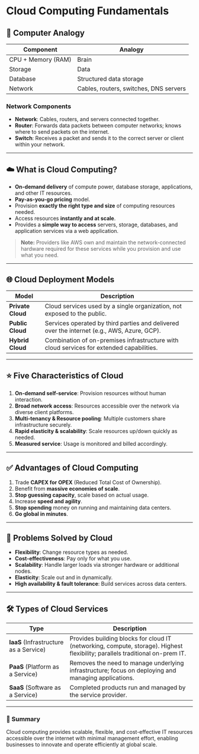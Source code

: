 # Cloud Computing Fundamentals

## 🧠 Computer Analogy

| Component  | Analogy |
|------------|---------|
| CPU + Memory (RAM) | Brain |
| Storage | Data |
| Database | Structured data storage |
| Network | Cables, routers, switches, DNS servers |

### Network Components
- **Network**: Cables, routers, and servers connected together.
- **Router**: Forwards data packets between computer networks; knows where to send packets on the internet.
- **Switch**: Receives a packet and sends it to the correct server or client within your network.

---

## ☁️ What is Cloud Computing?

- **On-demand delivery** of compute power, database storage, applications, and other IT resources.
- **Pay-as-you-go pricing** model.
- Provision **exactly the right type and size** of computing resources needed.
- Access resources **instantly and at scale**.
- Provides a **simple way to access** servers, storage, databases, and application services via a web application.

> **Note:** Providers like AWS own and maintain the network-connected hardware required for these services while you provision and use what you need.

---

## 🌐 Cloud Deployment Models

| Model | Description |
|-------|-------------|
| **Private Cloud** | Cloud services used by a single organization, not exposed to the public. |
| **Public Cloud** | Services operated by third parties and delivered over the internet (e.g., AWS, Azure, GCP). |
| **Hybrid Cloud** | Combination of on-premises infrastructure with cloud services for extended capabilities. |

---

## ⭐ Five Characteristics of Cloud

1. **On-demand self-service**: Provision resources without human interaction.
2. **Broad network access**: Resources accessible over the network via diverse client platforms.
3. **Multi-tenancy & Resource pooling**: Multiple customers share infrastructure securely.
4. **Rapid elasticity & scalability**: Scale resources up/down quickly as needed.
5. **Measured service**: Usage is monitored and billed accordingly.

---

## ✅ Advantages of Cloud Computing

1. Trade **CAPEX for OPEX** (Reduced Total Cost of Ownership).
2. Benefit from **massive economies of scale**.
3. **Stop guessing capacity**, scale based on actual usage.
4. Increase **speed and agility**.
5. **Stop spending** money on running and maintaining data centers.
6. **Go global in minutes**.

---

## 🔧 Problems Solved by Cloud

- **Flexibility**: Change resource types as needed.
- **Cost-effectiveness**: Pay only for what you use.
- **Scalability**: Handle larger loads via stronger hardware or additional nodes.
- **Elasticity**: Scale out and in dynamically.
- **High availability & fault tolerance**: Build services across data centers.

---

## 🛠️ Types of Cloud Services

| Type | Description |
|------|-------------|
| **IaaS** (Infrastructure as a Service) | Provides building blocks for cloud IT (networking, compute, storage). Highest flexibility; parallels traditional on-prem IT. |
| **PaaS** (Platform as a Service) | Removes the need to manage underlying infrastructure; focus on deploying and managing applications. |
| **SaaS** (Software as a Service) | Completed products run and managed by the service provider. |

---

### 📌 Summary

Cloud computing provides scalable, flexible, and cost-effective IT resources accessible over the internet with minimal management effort, enabling businesses to innovate and operate efficiently at global scale.
